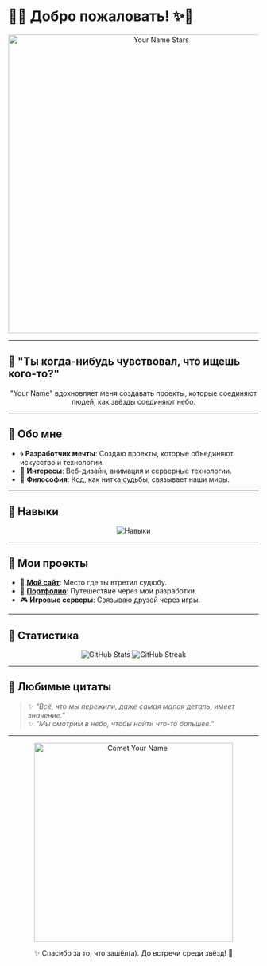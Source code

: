 # 🌌✨ Добро пожаловать! ✨🌌  

<p align="center">
  <img src="https://c.tenor.com/ZSJ2thlqzyYAAAAC/tenor.gif" width="600" alt="Your Name Stars">
</p>

---

## 💫 **"Ты когда-нибудь чувствовал, что ищешь кого-то?"**  
<p align="center">
  "Your Name" вдохновляет меня создавать проекты, которые соединяют людей, как звёзды соединяют небо.  
</p>

---

## 🌟 **Обо мне**
- 🌀 **Разработчик мечты**: Создаю проекты, которые объединяют искусство и технологии.  
- 🌌 **Интересы**: Веб-дизайн, анимация и серверные технологии.  
- 💖 **Философия**: Код, как нитка судьбы, связывает наши миры.  

---

## 🌌 **Навыки**
<p align="center">
  <img src="https://skillicons.dev/icons?i=html,css,js,nodejs,python,linux,docker,git&theme=light" alt="Навыки" />
</p>

---

## 💖 **Мои проекты**
- 🌠 **[Мой сайт](https://panel.worldplayer.ru)**: Место где ты втретил судюбу.  
- 📜 **[Портфолио](https://github.com/awktpk)**: Путешествие через мои разработки.  
- 🎮 **Игровые серверы**: Связываю друзей через игры.

---

## 🌠 **Статистика**
<p align="center">
  <img src="https://github-readme-stats.vercel.app/api?username=awktpk&show_icons=true&theme=radical" alt="GitHub Stats" />
  <img src="https://github-readme-streak-stats.herokuapp.com?user=awktpk&theme=radical" alt="GitHub Streak" />
</p>

---

## 🌌 **Любимые цитаты**
> ✨ *"Всё, что мы пережили, даже самая малая деталь, имеет значение."*  
> ✨ *"Мы смотрим в небо, чтобы найти что-то большее."*  

---


<p align="center">
  <img src="https://c.tenor.com/jljsGNh5C80AAAAC/tenor.gif" width="400" alt="Comet Your Name">
</p>

<p align="center">
  ✨ Спасибо за то, что зашёл(а). До встречи среди звёзд! 🌠
</p>
